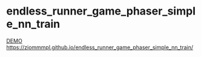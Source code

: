 # endless_runner_game_phaser_simple_nn_train
<a href="https://ziommmpl.github.io/endless_runner_game_phaser_simple_nn_train/">DEMO</a>
https://ziommmpl.github.io/endless_runner_game_phaser_simple_nn_train/
